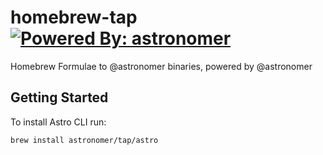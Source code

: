# homebrew-tap [![Powered By: astronomer](https://img.shields.io/badge/powered%20by-astronomer-green.svg?style=flat-square)](https://github.com/astronomer)

Homebrew Formulae to @astronomer binaries, powered by @astronomer

## Getting Started

To install Astro CLI run:

```sh
brew install astronomer/tap/astro
```
